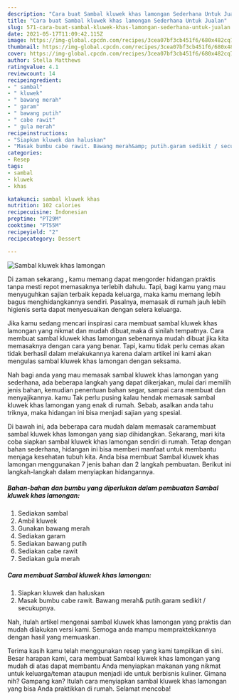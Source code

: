 ```yaml
---
description: "Cara buat Sambal kluwek khas lamongan Sederhana Untuk Jualan"
title: "Cara buat Sambal kluwek khas lamongan Sederhana Untuk Jualan"
slug: 571-cara-buat-sambal-kluwek-khas-lamongan-sederhana-untuk-jualan
date: 2021-05-17T11:09:42.115Z
image: https://img-global.cpcdn.com/recipes/3cea07bf3cb451f6/680x482cq70/sambal-kluwek-khas-lamongan-foto-resep-utama.jpg
thumbnail: https://img-global.cpcdn.com/recipes/3cea07bf3cb451f6/680x482cq70/sambal-kluwek-khas-lamongan-foto-resep-utama.jpg
cover: https://img-global.cpcdn.com/recipes/3cea07bf3cb451f6/680x482cq70/sambal-kluwek-khas-lamongan-foto-resep-utama.jpg
author: Stella Matthews
ratingvalue: 4.1
reviewcount: 14
recipeingredient:
- " sambal"
- " kluwek"
- " bawang merah"
- " garam"
- " bawang putih"
- " cabe rawit"
- " gula merah"
recipeinstructions:
- "Siapkan kluwek dan haluskan"
- "Masak bumbu cabe rawit. Bawang merah&amp; putih.garam sedikit / secukupnya."
categories:
- Resep
tags:
- sambal
- kluwek
- khas

katakunci: sambal kluwek khas 
nutrition: 102 calories
recipecuisine: Indonesian
preptime: "PT29M"
cooktime: "PT55M"
recipeyield: "2"
recipecategory: Dessert

---
```



![Sambal kluwek khas lamongan](https://img-global.cpcdn.com/recipes/3cea07bf3cb451f6/680x482cq70/sambal-kluwek-khas-lamongan-foto-resep-utama.jpg)

Di zaman  sekarang , kamu memang dapat mengorder hidangan praktis tanpa mesti repot memasaknya terlebih dahulu. Tapi, bagi kamu yang mau menyuguhkan sajian terbaik kepada keluarga, maka kamu memang lebih bagus menghidangkannya sendiri. Pasalnya, memasak di rumah jauh lebih higienis serta dapat menyesuaikan dengan selera keluarga.

Jika kamu sedang mencari inspirasi cara membuat sambal kluwek khas lamongan yang nikmat dan mudah dibuat,maka di sinilah tempatnya. Cara membuat sambal kluwek khas lamongan  sebenarnya mudah dibuat jika kita memasaknya dengan cara yang benar. Tapi, kamu tidak perlu cemas akan tidak berhasil dalam melakukannya 
karena dalam artikel ini kami akan mengulas sambal kluwek khas lamongan dengan seksama.  



Nah bagi anda yang mau memasak sambal kluwek khas lamongan yang sederhana, ada beberapa langkah yang dapat dikerjakan, mulai dari memilih jenis bahan, kemudian penentuan bahan segar, sampai cara membuat dan menyajikannya. kamu Tak perlu pusing kalau hendak memasak sambal kluwek khas lamongan yang enak di rumah. Sebab, asalkan anda  tahu triknya, maka hidangan ini bisa menjadi sajian yang spesial.

Di bawah ini, ada beberapa cara mudah dalam memasak caramembuat sambal kluwek khas lamongan yang siap dihidangkan. Sekarang, mari kita coba siapkan sambal kluwek khas lamongan sendiri di rumah. Tetap dengan bahan sederhana, hidangan ini bisa memberi manfaat untuk membantu menjaga kesehatan tubuh kita. Anda bisa membuat Sambal kluwek khas lamongan menggunakan 7 jenis bahan dan 2 langkah pembuatan. Berikut ini langkah-langkah dalam menyiapkan hidangannya.

<!--inarticleads1-->

##### Bahan-bahan dan bumbu yang diperlukan dalam pembuatan Sambal kluwek khas lamongan:

1. Sediakan  sambal
1. Ambil  kluwek
1. Gunakan  bawang merah
1. Sediakan  garam
1. Sediakan  bawang putih
1. Sediakan  cabe rawit
1. Sediakan  gula merah




<!--inarticleads2-->

##### Cara membuat Sambal kluwek khas lamongan:

1. Siapkan kluwek dan haluskan
1. Masak bumbu cabe rawit. Bawang merah&amp; putih.garam sedikit / secukupnya.




Nah, itulah artikel mengenai  sambal kluwek khas lamongan  yang praktis dan mudah dilakukan versi kami. Semoga anda mampu mempraktekkannya dengan hasil yang memuaskan. 

Terima kasih kamu telah menggunakan resep yang kami tampilkan di sini. Besar harapan kami, cara membuat  Sambal kluwek khas lamongan yang mudah di atas dapat membantu Anda menyiapkan makanan yang nikmat untuk keluarga/teman ataupun menjadi ide untuk berbisnis kuliner. Gimana nih? Gampang kan? Itulah cara menyiapkan sambal kluwek khas lamongan yang bisa Anda praktikkan di rumah. Selamat mencoba!

